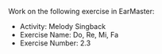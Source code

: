 Work on the following exercise in EarMaster:
- Activity: Melody Singback
- Exercise Name: Do, Re, Mi, Fa
- Exercise Number: 2.3
